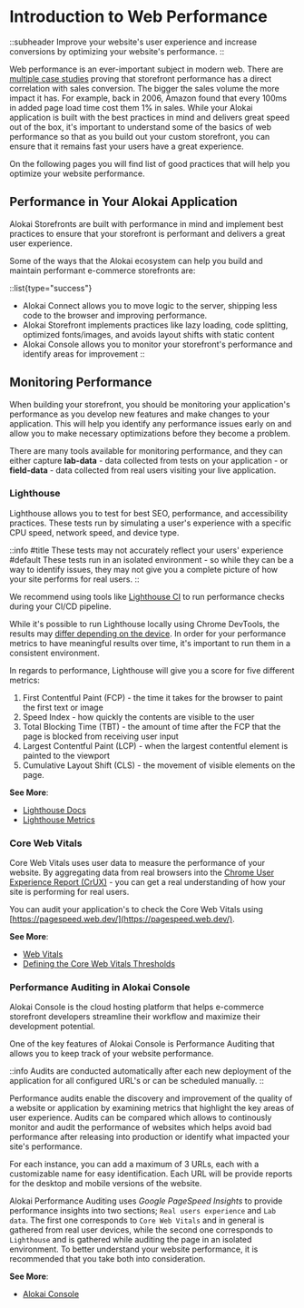 # Introduction to Web Performance
::subheader
Improve your website's user experience and increase conversions by optimizing your website's performance.
::

Web performance is an ever-important subject in modern web. There are [multiple case studies](https://wpostats.com/) proving that storefront performance has a direct correlation with sales conversion. The bigger the sales volume the more impact it has. For example, back in 2006, Amazon found that every 100ms in added page load time cost them 1% in sales. While your Alokai application is built with the best practices in mind and delivers great speed out of the box, it's important to understand some of the basics of web performance so that as you build out your custom storefront, you can ensure that it remains fast your users have a great experience.

On the following pages you will find list of good practices that will help you optimize your website performance.

## Performance in Your Alokai Application

Alokai Storefronts are built with performance in mind and implement best practices to ensure that your storefront is performant and delivers a great user experience.

Some of the ways that the Alokai ecosystem can help you build and maintain performant e-commerce storefronts are:

::list{type="success"}
- Alokai Connect allows you to move logic to the server, shipping less code to the browser and improving performance.
- Alokai Storefront implements practices like lazy loading, code splitting, optimized fonts/images, and avoids layout shifts with static content
- Alokai Console allows you to monitor your storefront's performance and identify areas for improvement
::

## Monitoring Performance

When building your storefront, you should be monitoring your application's performance as you develop new features and make changes to your application. This will help you identify any performance issues early on and allow you to make necessary optimizations before they become a problem.

There are many tools available for monitoring performance, and they can either capture **lab-data** - data collected from tests on your application - or **field-data** - data collected from real users visiting your live application.

### Lighthouse

Lighthouse allows you to test for best SEO, performance, and accessibility practices. These tests run by simulating a user's experience with a specific CPU speed, network speed, and device type. 

::info
#title
These tests may not accurately reflect your users' experience
#default
These tests run in an isolated environment - so while they can be a way to identify issues, they may not give you a complete picture of how your site performs for real users. 
::

We recommend using tools like [Lighthouse CI](https://github.com/GoogleChrome/lighthouse-ci) to run performance checks during your CI/CD pipeline. 

While it's possible to run Lighthouse locally using Chrome DevTools, the results may [differ depending on the device](https://vueschool.io/articles/vuejs-tutorials/understanding-and-measuring-nuxt-performance-vue-js-3-performance/). In order for your performance metrics to have meaningful results over time, it's important to run them in a consistent environment.

In regards to performance, Lighthouse will give you a score for five different metrics:

1. First Contentful Paint (FCP) - the time it takes for the browser to paint the first text or image
3. Speed Index - how quickly the contents are visible to the user
4. Total Blocking Time (TBT) - the amount of time after the FCP that the page is blocked from receiving user input
5. Largest Contentful Paint (LCP) - when the largest contentful element is painted to the viewport
6. Cumulative Layout Shift (CLS) - the movement of visible elements on the page.

**See More**:
- [Lighthouse Docs](https://developer.chrome.com/docs/lighthouse/overview)
- [Lighthouse Metrics](https://developer.chrome.com/docs/lighthouse/performance/first-contentful-paint)

### Core Web Vitals

Core Web Vitals uses user data to measure the performance of your website. By aggregating data from real browsers into the [Chrome User Experience Report (CrUX)](https://developer.chrome.com/docs/crux) - you can get a real understanding of how your site is performing for real users.

You can audit your application's to check the Core Web Vitals using [https://pagespeed.web.dev/](https://pagespeed.web.dev/).

**See More**:
- [Web Vitals](https://web.dev/articles/vitals)
- [Defining the Core Web Vitals Thresholds](https://web.dev/articles/defining-core-web-vitals-thresholds)


### Performance Auditing in Alokai Console

Alokai Console is the cloud hosting platform that helps e-commerce storefront developers streamline their workflow and maximize their development potential. 

One of the key features of Alokai Console is Performance Auditing that allows you to keep track of your website performance.

::info
Audits are conducted automatically after each new deployment of the application for all configured URL's or can be scheduled manually.
::

Performance audits enable the discovery and improvement of the quality of a website or application by examining metrics that highlight the key areas of user experience. Audits can be compared which allows to continously monitor and audit the performance of websites which helps avoid bad performance after releasing into production or identify what impacted your site's performance.

For each instance, you can add a maximum of 3 URLs, each with a customizable name for easy identification. Each URL will be provide reports for the desktop and mobile versions of the website.

Alokai Performance Auditing uses _Google PageSpeed Insights_ to provide performance insights into two sections; `Real users experience` and `Lab data`. The first one corresponds to `Core Web Vitals` and in general is gathered from real user devices, while the second one corresponds to `Lighthouse` and is gathered while auditing the page in an isolated environment. To better understand your website performance, it is recommended that you take both into consideration.

**See More**:
- [Alokai Console](/console)


